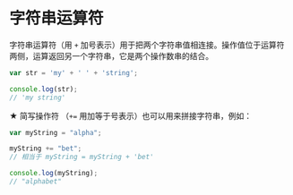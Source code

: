 # 字符串运算符

字符串运算符（用 `+` 加号表示）用于把两个字符串值相连接。操作值位于运算符两侧，运算返回另一个字符串，它是两个操作数串的结合。


```js
var str = 'my' + ' ' + 'string';

console.log(str);
// 'my string'
```

★ 简写操作符 （`+=` 用加等于号表示）也可以用来拼接字符串，例如：

```js
var myString = "alpha";

myString += "bet";
// 相当于 myString = myString + 'bet'

console.log(myString);
// "alphabet"
```

